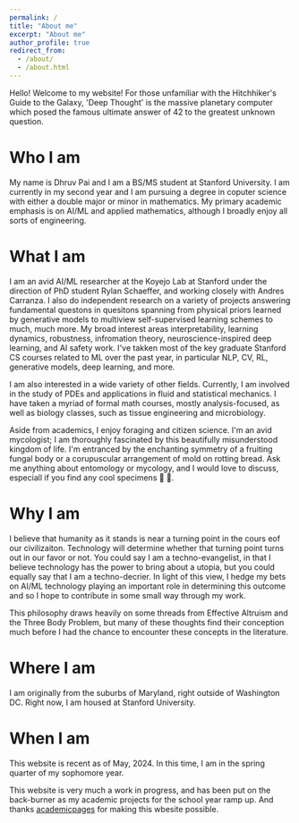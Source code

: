 ```yaml
---
permalink: /
title: "About me"
excerpt: "About me"
author_profile: true
redirect_from: 
  - /about/
  - /about.html
---
```


Hello! Welcome to my website! For those unfamiliar with the Hitchhiker's Guide to the Galaxy, 'Deep Thought' is the massive planetary computer which posed the famous ultimate answer of 42 to the greatest unknown question. 

Who I am
======
My name is Dhruv Pai and I am a BS/MS student at Stanford University. I am currently in my second year and I am pursuing a degree in coputer science with either a double major or minor in mathematics. My primary academic emphasis is on AI/ML and applied mathematics, although I broadly enjoy all sorts of engineering. 

What I am
======
I am an avid AI/ML researcher at the Koyejo Lab at Stanford under the direction of PhD student Rylan Schaeffer, and working closely with Andres Carranza. I also do independent research on a variety of projects answering fundamental questons in quesitons spanning from physical priors learned by generative models to multiview self-supervised learning schemes to much, much more. My broad interest areas interpretability, learning dynamics, robustness, infromation theory, neuroscience-inspired deep learning, and AI safety work. I've takken most of the key graduate Stanford CS courses related to ML over the past year, in particular NLP, CV, RL, generative models, deep learning, and more. 

I am also interested in a wide variety of other fields. Currently, I am involved in the study of PDEs and applications in fluid and statistical mechanics. I have taken a myriad of formal math courses, mostly analysis-focused, as well as biology classes, such as tissue engineering and microbiology.

Aside from academics, I enjoy foraging and citizen science. I'm an avid mycologist; I am thoroughly fascinated by this beautifully misunderstood kingdom of life. I'm entranced by the enchanting symmetry of a fruiting fungal body or a corupuscular arrangement of mold on rotting bread. Ask me anything about entomology or mycology, and I would love to discuss, especiall if you find any cool specimens :bug: :mushroom:.

Why I am
======
I believe that humanity as it stands is near a turning point in the cours eof our civilizaiton. Technology will determine whether that turning point turns out in our favor or not. You could say I am a techno-evangelist, in that I believe technology has the power to bring about a utopia, but you could equally say that I am a techno-decrier. In light of this view, I hedge my bets on AI/ML technology playing an important role in determining this outcome and so I hope to contribute in some small way through my work. 

This philosophy draws heavily on some threads from Effective Altruism and the Three Body Problem, but many of these thoughts find their conception much before I had the chance to encounter these concepts in the literature. 


Where I am
======
I am originally from the suburbs of Maryland, right outside of Washington DC. Right now, I am housed at Stanford University.

When I am
======
This website is recent as of May, 2024. In this time, I am in the spring quarter of my sophomore year. 

This website is very much a work in progress, and has been put on the back-burner as my academic projects for the school year ramp up. And thanks [academicpages](https://github.com/academicpages/academicpages.github.io) for making this wbesite possible.

